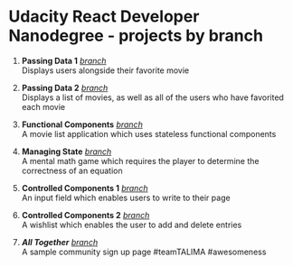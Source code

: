 # Udacity React Developer Nanodegree - projects by branch

1) **Passing Data 1** [*branch*](https://github.com/teamTALIMA/udacity-react-nano/tree/passing-data-1)  
Displays users alongside their favorite movie

2) **Passing Data 2** [*branch*](https://github.com/teamTALIMA/udacity-react-nano/tree/passing-data-2)  
Displays a list of movies, as well as all of the users who have favorited each movie

3) **Functional Components** [*branch*](https://github.com/teamTALIMA/udacity-react-nano/tree/functional-components)  
A movie list application which uses stateless functional components

4) **Managing State** [*branch*](https://github.com/teamTALIMA/udacity-react-nano/tree/managing-state)  
A mental math game which requires the player to determine the correctness of an equation

5) **Controlled Components 1** [*branch*](https://github.com/teamTALIMA/udacity-react-nano/tree/controlled-components-1)  
An input field which enables users to write to their page

6) **Controlled Components 2** [*branch*](https://github.com/teamTALIMA/udacity-react-nano/tree/controlled-components-2)  
A wishlist which enables the user to add and delete entries

7) **_All Together_** [*branch*](https://github.com/teamTALIMA/udacity-react-nano/tree/all-together)  
A sample community sign up page #teamTALIMA #awesomeness